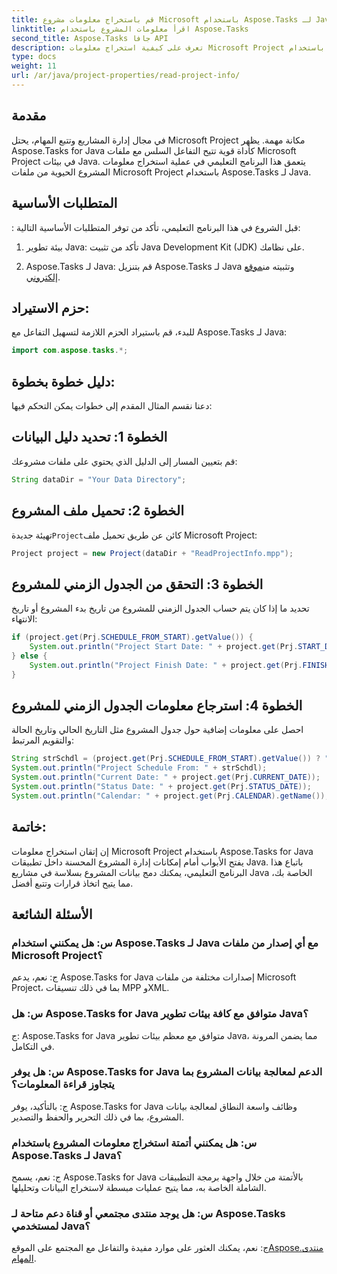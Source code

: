 ```yaml
---
title: قم باستخراج معلومات مشروع Microsoft باستخدام Aspose.Tasks لـ Java
linktitle: اقرأ معلومات المشروع باستخدام Aspose.Tasks
second_title: Aspose.Tasks جافا API
description: تعرف على كيفية استخراج معلومات Microsoft Project باستخدام Aspose.Tasks لـ Java. تعزيز إدارة المشاريع في تطبيقات Java دون عناء.
type: docs
weight: 11
url: /ar/java/project-properties/read-project-info/
---
```

## مقدمة
في مجال إدارة المشاريع وتتبع المهام، يحتل Microsoft Project مكانة مهمة. يظهر Aspose.Tasks for Java كأداة قوية تتيح التفاعل السلس مع ملفات Microsoft Project في بيئات Java. يتعمق هذا البرنامج التعليمي في عملية استخراج معلومات المشروع الحيوية من ملفات Microsoft Project باستخدام Aspose.Tasks لـ Java.
## المتطلبات الأساسية
:
قبل الشروع في هذا البرنامج التعليمي، تأكد من توفر المتطلبات الأساسية التالية:
1. بيئة تطوير Java: تأكد من تثبيت Java Development Kit (JDK) على نظامك.
   
2.  Aspose.Tasks لـ Java: قم بتنزيل Aspose.Tasks لـ Java وتثبيته من[موقع إلكتروني](https://releases.aspose.com/tasks/java/).

## حزم الاستيراد:
للبدء، قم باستيراد الحزم اللازمة لتسهيل التفاعل مع Aspose.Tasks لـ Java:
```java
import com.aspose.tasks.*;
```
## دليل خطوة بخطوة:
دعنا نقسم المثال المقدم إلى خطوات يمكن التحكم فيها:
## الخطوة 1: تحديد دليل البيانات
قم بتعيين المسار إلى الدليل الذي يحتوي على ملفات مشروعك:
```java
String dataDir = "Your Data Directory";
```
## الخطوة 2: تحميل ملف المشروع
 تهيئة جديدة`Project`كائن عن طريق تحميل ملف Microsoft Project:
```java
Project project = new Project(dataDir + "ReadProjectInfo.mpp");
```
## الخطوة 3: التحقق من الجدول الزمني للمشروع
تحديد ما إذا كان يتم حساب الجدول الزمني للمشروع من تاريخ بدء المشروع أو تاريخ الانتهاء:
```java
if (project.get(Prj.SCHEDULE_FROM_START).getValue()) {
    System.out.println("Project Start Date: " + project.get(Prj.START_DATE));
} else {
    System.out.println("Project Finish Date: " + project.get(Prj.FINISH_DATE));
}
```
## الخطوة 4: استرجاع معلومات الجدول الزمني للمشروع
احصل على معلومات إضافية حول جدول المشروع مثل التاريخ الحالي وتاريخ الحالة والتقويم المرتبط:
```java
String strSchdl = (project.get(Prj.SCHEDULE_FROM_START).getValue()) ? "Project Start Date" : "Project Finish Date";
System.out.println("Project Schedule From: " + strSchdl);
System.out.println("Current Date: " + project.get(Prj.CURRENT_DATE));
System.out.println("Status Date: " + project.get(Prj.STATUS_DATE));
System.out.println("Calendar: " + project.get(Prj.CALENDAR).getName());
```

## خاتمة:
إن إتقان استخراج معلومات Microsoft Project باستخدام Aspose.Tasks for Java يفتح الأبواب أمام إمكانات إدارة المشروع المحسنة داخل تطبيقات Java. باتباع هذا البرنامج التعليمي، يمكنك دمج بيانات المشروع بسلاسة في مشاريع Java الخاصة بك، مما يتيح اتخاذ قرارات وتتبع أفضل.
## الأسئلة الشائعة
### س: هل يمكنني استخدام Aspose.Tasks لـ Java مع أي إصدار من ملفات Microsoft Project؟
ج: نعم، يدعم Aspose.Tasks for Java إصدارات مختلفة من ملفات Microsoft Project، بما في ذلك تنسيقات MPP وXML.
### س: هل Aspose.Tasks for Java متوافق مع كافة بيئات تطوير Java؟
ج: Aspose.Tasks for Java متوافق مع معظم بيئات تطوير Java، مما يضمن المرونة في التكامل.
### س: هل يوفر Aspose.Tasks for Java الدعم لمعالجة بيانات المشروع بما يتجاوز قراءة المعلومات؟
ج: بالتأكيد، يوفر Aspose.Tasks for Java وظائف واسعة النطاق لمعالجة بيانات المشروع، بما في ذلك التحرير والحفظ والتصدير.
### س: هل يمكنني أتمتة استخراج معلومات المشروع باستخدام Aspose.Tasks لـ Java؟
ج: نعم، يسمح Aspose.Tasks for Java بالأتمتة من خلال واجهة برمجة التطبيقات الشاملة الخاصة به، مما يتيح عمليات مبسطة لاستخراج البيانات وتحليلها.
### س: هل يوجد منتدى مجتمعي أو قناة دعم متاحة لـ Aspose.Tasks لمستخدمي Java؟
 ج: نعم، يمكنك العثور على موارد مفيدة والتفاعل مع المجتمع على الموقع[Aspose.منتدى المهام](https://forum.aspose.com/c/tasks/15).